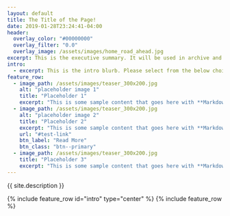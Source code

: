 ```yaml
---
layout: default
title: The Title of the Page!
date: 2019-01-28T23:24:41-04:00
header:
  overlay_color: "#00000000"
  overlay_filter: "0.0"
  overlay_image: /assets/images/home_road_ahead.jpg
excerpt: This is the executive summary. It will be used in archive and listing pages.
intro:
  - excerpt: This is the intro blurb. Please select from the below choices.
feature_row:
  - image_path: /assets/images/teaser_300x200.jpg
    alt: "placeholder image 1"
    title: "Placeholder 1"
    excerpt: "This is some sample content that goes here with **Markdown** formatting."
  - image_path: /assets/images/teaser_300x200.jpg
    alt: "placeholder image 2"
    title: "Placeholder 2"
    excerpt: "This is some sample content that goes here with **Markdown** formatting."
    url: "#test-link"
    btn_label: "Read More"
    btn_class: "btn--primary"
  - image_path: /assets/images/teaser_300x200.jpg
    title: "Placeholder 3"
    excerpt: "This is some sample content that goes here with **Markdown** formatting."
---
```

<section class="site-description">
{{ site.description }}
</section>

{% include feature_row id="intro" type="center" %}
{% include feature_row %}
